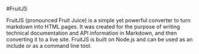 #FruitJS

FruitJS (pronounced Fruit Juice) is a simple yet powerful converter to turn markdown
into HTML pages. It was created for the purpose of writing technical documentation
and API information in Markdown, and then converting it to a live site. FruitJS is
built on Node.js and can be used as an include or as a command line tool.
